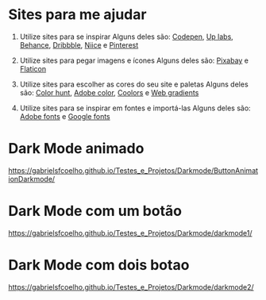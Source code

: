 
# Sites para me ajudar

1. Utilize sites para se inspirar
Alguns deles são: [Codepen](https://codepen.io/), [Up labs](https://www.uplabs.com/search?q=portfolio), [Behance](https://www.behance.net), [Dribbble](https://dribbble.com), [Niice](https://niice.co) e [Pinterest](https://br.pinterest.com)

2. Utilize sites para pegar imagens e ícones
Alguns deles são: [Pixabay](https://pixabay.com/pt/) e [Flaticon](https://www.flaticon.com/)

3. Utilize sites para escolher as cores do seu site e paletas
Alguns deles são: [Color hunt](https://colorhunt.co/), [Adobe color](https://color.adobe.com/pt/create), [Coolors](https://coolors.co/) e [Web gradients](https://webgradients.com/)

4. Utilize sites para se inspirar em fontes e importá-las
Alguns deles são: [Adobe fonts](https://fonts.adobe.com) e [Google fonts](https://fonts.google.com/)



# Dark Mode animado
https://gabrielsfcoelho.github.io/Testes_e_Projetos/Darkmode/ButtonAnimationDarkmode/
# Dark Mode com um botão
https://gabrielsfcoelho.github.io/Testes_e_Projetos/Darkmode/darkmode1/
# Dark Mode com dois botao 
https://gabrielsfcoelho.github.io/Testes_e_Projetos/Darkmode/darkmode2/
